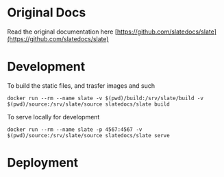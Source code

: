 # Original Docs
Read the original documentation here [https://github.com/slatedocs/slate](https://github.com/slatedocs/slate)

# Development

To build the static files, and trasfer images and such
```
docker run --rm --name slate -v $(pwd)/build:/srv/slate/build -v $(pwd)/source:/srv/slate/source slatedocs/slate build
```


To serve locally for development

```
docker run --rm --name slate -p 4567:4567 -v $(pwd)/source:/srv/slate/source slatedocs/slate serve
```


# Deployment

